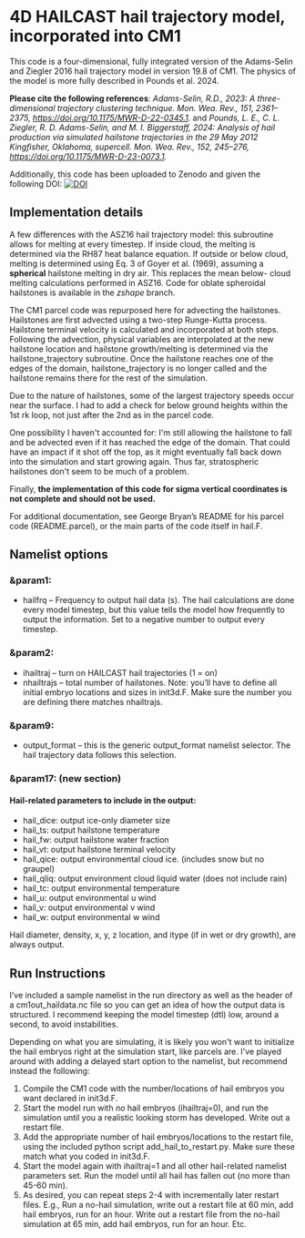 # 4D HAILCAST hail trajectory model, incorporated into CM1

This code is a four-dimensional, fully integrated version of the Adams-Selin and Ziegler 2016 hail trajectory model in version 19.8 of CM1. The physics of the model is  more fully described in Pounds et al. 2024.

**Please cite the following references**: *Adams-Selin, R.D., 2023: A three-dimensional trajectory clustering technique. Mon. Wea. Rev., 151, 2361–2375, https://doi.org/10.1175/MWR-D-22-0345.1.* and *Pounds, L. E., C. L. Ziegler, R. D. Adams-Selin, and M. I. Biggerstaff, 2024: Analysis of hail production via simulated hailstone trajectories in the 29 May 2012 Kingfisher, Oklahoma, supercell. Mon. Wea. Rev., 152, 245–276, https://doi.org/10.1175/MWR-D-23-0073.1.*

Additionally, this code has been uploaded to Zenodo and given the following DOI: [![DOI](https://zenodo.org/badge/577845382.svg)](https://zenodo.org/doi/10.5281/zenodo.13243355)


 
## Implementation details

A few differences with the ASZ16 hail trajectory model: this subroutine allows for melting at every timestep.  If inside cloud, the melting is determined via the RH87 heat balance equation. If outside or below cloud, melting is determined using Eq. 3 of Goyer et al. (1969), assuming a **spherical** hailstone melting in dry air. This replaces the mean below- cloud melting calculations performed in ASZ16.
Code for oblate spheroidal hailstones is available in the _zshape_ branch.

The CM1 parcel code was repurposed here for advecting the hailstones. Hailstones are first advected using a two-step Runge-Kutta process. Hailstone terminal velocity is calculated and incorporated at both steps.  Following the advection, physical variables are interpolated at the new hailstone location and hailstone growth/melting is determined via the hailstone_trajectory subroutine.  Once the hailstone reaches one of the edges of the domain, hailstone_trajectory is no longer called and the hailstone remains there for the rest of the simulation.

Due to the nature of hailstones, some of the largest trajectory speeds occur near the surface.  I had to add a check for below ground heights within the 1st rk loop, not just after the 2nd as in the parcel code.

One possibility I haven't accounted for: I'm still allowing the hailstone to fall and be advected even if it has reached the edge of the domain. That could have an impact if it shot off the top, as it might eventually fall back down into the simulation and start growing again.  Thus far, stratospheric hailstones don't seem to be much of a problem.

Finally, **the implementation of this code for sigma vertical coordinates is not complete and should not be used.**

For additional documentation, see George Bryan’s README for his parcel code (README.parcel), or the main parts of the code itself in hail.F.


## Namelist options

### &param1:  
* hailfrq – Frequency to output hail data (s). The hail calculations are done every model timestep, but this value tells the model how frequently to output the information.  Set to a negative number to output every timestep.
 
### &param2:

* ihailtraj – turn on HAILCAST hail trajectories (1 = on)
* nhailtrajs – total number of hailstones.
   Note:  you’ll have to define all initial embryo locations and sizes in init3d.F.  Make sure the number you are defining there matches nhailtrajs.
 
### &param9:
* output_format – this is the generic output_format namelist selector. The hail trajectory data follows this selection.
 
### &param17:  (new section)

#### Hail-related parameters to include in the output:
* hail_dice: output ice-only diameter size
* hail_ts: output hailstone temperature
* hail_fw: output hailstone water fraction
* hail_vt: output hailstone terminal velocity
* hail_qice: output environmental cloud ice. (includes snow but no graupel)
* hail_qliq: output environment cloud liquid water (does not include rain)
* hail_tc: output environmental temperature
* hail_u: output environmental u wind
* hail_v: output environmental v wind
* hail_w: output environmental w wind 

Hail diameter, density, x, y, z location, and itype (if in wet or dry growth),  are always output.


## Run Instructions

I’ve included a sample namelist in the run directory as well as the header of a cm1out_haildata.nc file so you can get an idea of how the output data is structured.  I recommend keeping the model timestep (dtl) low, around a second, to avoid instabilities.

Depending on what you are simulating, it is likely you won't want to initialize the hail embryos right at the simulation start, like parcels are. I've played around with adding a delayed start option to the namelist, but recommend instead the following:
1. Compile the CM1 code with the number/locations of hail embryos you want declared in init3d.F.
2. Start the model run with _no_ hail embryos (ihailtraj=0), and run the simulation until you a realistic looking storm has developed. Write out a restart file.
3. Add the appropriate number of hail embryos/locations to the restart file, using the included python script add_hail_to_restart.py. Make sure these match what you coded in init3d.F.
4. Start the model again with ihailtraj=1 and all other hail-related namelist parameters set. Run the model until all hail has fallen out (no more than 45-60 min).
5. As desired, you can repeat steps 2-4 with incrementally later restart files. E.g., Run a no-hail simulation, write out a restart file at 60 min, add hail embryos, run for an hour. Write out a restart file from the no-hail simulation at 65 min, add hail embryos, run for an hour. Etc.

